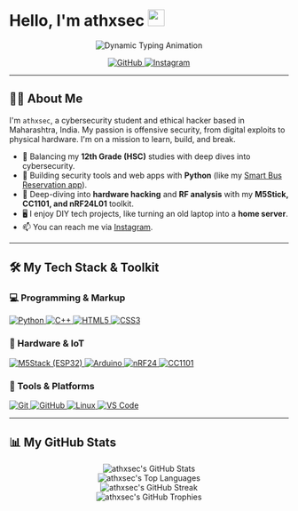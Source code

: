 # Hello, I'm athxsec <img src="https://media.giphy.com/media/hvRJCLFzcasrR4ia7z/giphy.gif" width="30px">

<p align="center">
  <img src="https://readme-typing-svg.herokuapp.com?font=Fira+Code&size=20&pause=1000&color=00FF00&center=true&vCenter=true&width=435&lines=Ethical+Hacker;Cybersecurity+Researcher;Hardware+Hacker;Python+Developer" alt="Dynamic Typing Animation" />
</p>

<p align="center">
  <a href="https://github.com/athxsec" target="_blank">
    <img src="https://img.shields.io/badge/GitHub-181717?style=for-the-badge&logo=github&logoColor=white" alt="GitHub"/>
  </a>
  <a href="https://instagram.com/atharv_kemble?igshid=MzNlNGNkZWQ4Mg==" target="_blank">
    <img src="https://img.shields.io/badge/Instagram-E4405F?style=for-the-badge&logo=instagram&logoColor=white" alt="Instagram"/>
  </a>
  </p>

---

## 👨‍💻 About Me

I'm `athxsec`, a cybersecurity student and ethical hacker based in Maharashtra, India. My passion is offensive security, from digital exploits to physical hardware. I'm on a mission to learn, build, and break.

-   🌱 Balancing my **12th Grade (HSC)** studies with deep dives into cybersecurity.
-   🐍 Building security tools and web apps with **Python** (like my [Smart Bus Reservation app](https://github.com/athxsec/bus-reservation-app)).
-   📡 Deep-diving into **hardware hacking** and **RF analysis** with my **M5Stick, CC1101, and nRF24L01** toolkit.
-   🖥️ I enjoy DIY tech projects, like turning an old laptop into a **home server**.
-   📫 You can reach me via [Instagram](https://instagram.com/atharv_kemble?igshid=MzNlNGNkZWQ4Mg==).

---

## 🛠️ My Tech Stack & Toolkit

### 💻 Programming & Markup
<p align="left">
  <a href="https://www.python.org" target="_blank" rel="noreferrer">
    <img src="https://img.shields.io/badge/Python-3776AB?style=for-the-badge&logo=python&logoColor=white" alt="Python" />
  </a>
  <a href="https://isocpp.org/" target="_blank" rel="noreferrer">
    <img src="https://img.shields.io/badge/C++-00599C?style=for-the-badge&logo=cplusplus&logoColor=white" alt="C++" />
  </a>
  <a href="https://developer.mozilla.org/en-US/docs/Web/HTML" target="_blank" rel="noreferrer">
    <img src="https://img.shields.io/badge/HTML5-E34F26?style=for-the-badge&logo=html5&logoColor=white" alt="HTML5" />
  </a>
  <a href="https://developer.mozilla.org/en-US/docs/Web/CSS" target="_blank" rel="noreferrer">
    <img src="https://img.shields.io/badge/CSS3-1572B6?style=for-the-badge&logo=css3&logoColor=white" alt="CSS3" />
  </a>
</p>

### 📡 Hardware & IoT
<p align="left">
  <a href="https://m5stack.com/" target="_blank" rel="noreferrer">
    <img src="https://img.shields.io/badge/M5Stack-F05032?style=for-the-badge&logo=espressif&logoColor=white" alt="M5Stack (ESP32)" />
  </a>
  <a href="https://www.arduino.cc/" target="_blank" rel="noreferrer">
    <img src="https://img.shields.io/badge/Arduino-00979D?style=for-the-badge&logo=arduino&logoColor=white" alt="Arduino" />
  </a>
  <a href="#" target="_blank" rel="noreferrer">
    <img src="https://img.shields.io/badge/nRF24L01-1572B6?style=for-the-badge&logo=rfid&logoColor=white" alt="nRF24" />
  </a>
  <a href="#" target="_blank" rel="noreferrer">
    <img src="https://img.shields.io/badge/CC1101-E34F26?style=for-the-badge&logo=radio-france&logoColor=white" alt="CC1101" />
  </a>
</p>

### 🧰 Tools & Platforms
<p align="left">
  <a href="https://git-scm.com/" target="_blank" rel="noreferrer">
    <img src="https://img.shields.io/badge/Git-F05032?style=for-the-badge&logo=git&logoColor=white" alt="Git" />
  </a>
  <a href="https://github.com/athxsec" target="_blank" rel="noreferrer">
    <img src="https://img.shields.io/badge/GitHub-181717?style=for-the-badge&logo=github&logoColor=white" alt="GitHub" />
  </a>
  <a href="httpss://www.linux.org/" target="_blank" rel="noreferrer">
    <img src="https://img.shields.io/badge/Linux-FCC624?style=for-the-badge&logo=linux&logoColor=black" alt="Linux" />
  </a>
  <a href="https://code.visualstudio.com/" target="_blank" rel="noreferrer">
    <img src="https://img.shields.io/badge/VS_Code-007ACC?style=for-the-badge&logo=visualstudiocode&logoColor=white" alt="VS Code" />
  </a>
</p>

---

## 📊 My GitHub Stats

<p align="center">
  <img src="https://github-readme-stats.vercel.app/api?username=athxsec&show_icons=true&theme=tokyonight&icon_color=00FF00&hide_border=true&count_private=true" alt="athxsec's GitHub Stats" />
  <br/>
  <img src="https://github-readme-stats.vercel.app/api/top-langs/?username=athxsec&layout=compact&theme=tokyonight&hide_border=true" alt="athxsec's Top Languages" />
  <br/>
  <img src="https://streak-stats.herokuapp.com?user=athxsec&theme=tokyonight&hide_border=true" alt="athxsec's GitHub Streak" />
  <br/>
  <img src="https://github-profile-trophy.vercel.app/?username=athxsec&theme=tokyonight&margin-w=15&margin-h=15" alt="athxsec's GitHub Trophies" />
</p>
